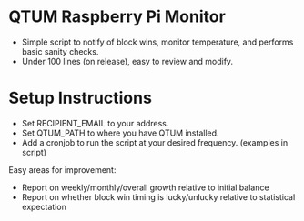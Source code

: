 # QTUM Raspberry Pi Monitor

- Simple script to notify of block wins, monitor temperature, and performs basic sanity checks.
- Under 100 lines (on release), easy to review and modify.

# Setup Instructions
- Set RECIPIENT_EMAIL to your address.
- Set QTUM_PATH to where you have QTUM installed.
- Add a cronjob to run the script at your desired frequency. (examples in script)

Easy areas for improvement:
- Report on weekly/monthly/overall growth relative to initial balance
- Report on whether block win timing is lucky/unlucky relative to statistical expectation
